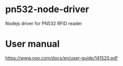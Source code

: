 # pn532-node-driver
Nodejs driver for PN532 RFID reader
# User manual
https://www.nxp.com/docs/en/user-guide/141520.pdf
